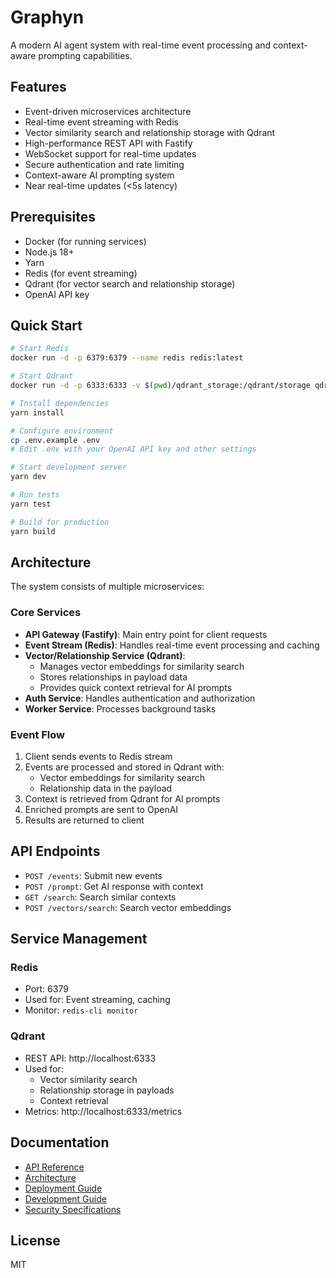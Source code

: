 # Graphyn

A modern AI agent system with real-time event processing and context-aware prompting capabilities.

## Features

- Event-driven microservices architecture
- Real-time event streaming with Redis
- Vector similarity search and relationship storage with Qdrant
- High-performance REST API with Fastify
- WebSocket support for real-time updates
- Secure authentication and rate limiting
- Context-aware AI prompting system
- Near real-time updates (<5s latency)

## Prerequisites

- Docker (for running services)
- Node.js 18+
- Yarn
- Redis (for event streaming)
- Qdrant (for vector search and relationship storage)
- OpenAI API key

## Quick Start

```bash
# Start Redis
docker run -d -p 6379:6379 --name redis redis:latest

# Start Qdrant
docker run -d -p 6333:6333 -v $(pwd)/qdrant_storage:/qdrant/storage qdrant/qdrant

# Install dependencies
yarn install

# Configure environment
cp .env.example .env
# Edit .env with your OpenAI API key and other settings

# Start development server
yarn dev

# Run tests
yarn test

# Build for production
yarn build
```

## Architecture

The system consists of multiple microservices:

### Core Services
- **API Gateway (Fastify)**: Main entry point for client requests
- **Event Stream (Redis)**: Handles real-time event processing and caching
- **Vector/Relationship Service (Qdrant)**: 
  - Manages vector embeddings for similarity search
  - Stores relationships in payload data
  - Provides quick context retrieval for AI prompts
- **Auth Service**: Handles authentication and authorization
- **Worker Service**: Processes background tasks

### Event Flow
1. Client sends events to Redis stream
2. Events are processed and stored in Qdrant with:
   - Vector embeddings for similarity search
   - Relationship data in the payload
3. Context is retrieved from Qdrant for AI prompts
4. Enriched prompts are sent to OpenAI
5. Results are returned to client

## API Endpoints

- `POST /events`: Submit new events
- `POST /prompt`: Get AI response with context
- `GET /search`: Search similar contexts
- `POST /vectors/search`: Search vector embeddings

## Service Management

### Redis
- Port: 6379
- Used for: Event streaming, caching
- Monitor: `redis-cli monitor`

### Qdrant
- REST API: http://localhost:6333
- Used for: 
  - Vector similarity search
  - Relationship storage in payloads
  - Context retrieval
- Metrics: http://localhost:6333/metrics

## Documentation

- [API Reference](docs/api-reference.md)
- [Architecture](docs/architecture.md)
- [Deployment Guide](docs/deployment-handbook.md)
- [Development Guide](docs/development-guide.md)
- [Security Specifications](docs/security-specifications.md)

## License

MIT 